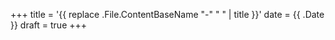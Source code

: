 +++
title = '{{ replace .File.ContentBaseName "-" " " | title }}'
date = {{ .Date }}
draft = true
+++

<!---more--->
